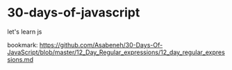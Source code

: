 # 30-days-of-javascript
 let's learn js

 bookmark: https://github.com/Asabeneh/30-Days-Of-JavaScript/blob/master/12_Day_Regular_expressions/12_day_regular_expressions.md
